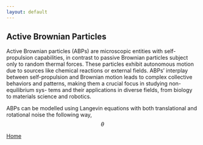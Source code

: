 ```yaml
---
layout: default
---
```


## Active Brownian Particles

Active Brownian particles (ABPs) are microscopic entities with self-propulsion capabilities, in contrast to passive
Brownian particles subject only to random thermal forces. These particles exhibit autonomous motion due to
sources like chemical reactions or external fields. ABPs’ interplay between self-propulsion and Brownian motion
leads to complex collective behaviors and patterns, making them a crucial focus in studying non-equilibrium sys-
tems and their applications in diverse fields, from biology to materials science and robotics.

ABPs can be modelled using Langevin equations with both translational and rotational noise the following way, $$\theta$$

[Home](./)
